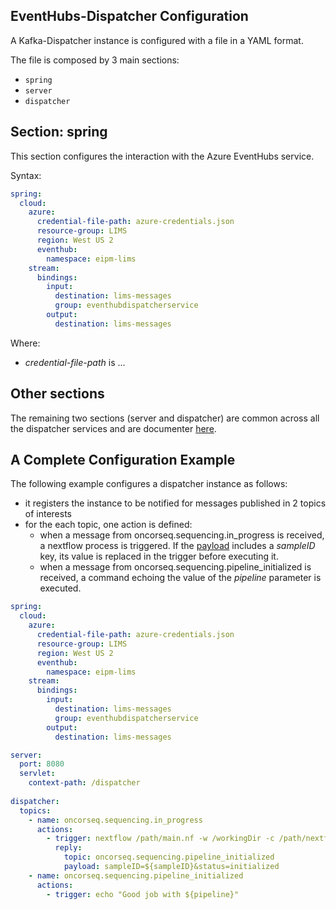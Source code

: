 EventHubs-Dispatcher Configuration
--
A Kafka-Dispatcher instance is configured with a file in a YAML format. 

The file is composed by 3 main sections:

* `spring`
* `server`
* `dispatcher`

## Section: spring
This section configures the interaction with the Azure EventHubs service.

Syntax: 
```yaml
spring:
  cloud:
    azure:
      credential-file-path: azure-credentials.json
      resource-group: LIMS
      region: West US 2
      eventhub:
        namespace: eipm-lims
    stream:
      bindings:
        input:
          destination: lims-messages
          group: eventhubdispatcherservice
        output:
          destination: lims-messages
```
Where:
* _credential-file-path_ is ...

## Other sections
The remaining two sections (server and dispatcher) are common across all the dispatcher services and are documenter [here](../CONFIGURATION.md).

## A Complete Configuration Example
The following example configures a dispatcher instance as follows:

* it registers the instance to be notified for messages published in 2 topics of interests 
* for the each topic, one action is defined:
  * when a message from oncorseq.sequencing.in_progress is received, a nextflow process is triggered. If the [payload](PAYLOAD.md) includes a _sampleID_ key, its value is replaced in the trigger before executing it. 
  * when a message from oncorseq.sequencing.pipeline_initialized is received, a command echoing the value of the _pipeline_ parameter is executed.

```yaml
spring:
  cloud:
    azure:
      credential-file-path: azure-credentials.json
      resource-group: LIMS
      region: West US 2
      eventhub:
        namespace: eipm-lims
    stream:
      bindings:
        input:
          destination: lims-messages
          group: eventhubdispatcherservice
        output:
          destination: lims-messages

server:
  port: 8080
  servlet:
    context-path: /dispatcher
    
dispatcher:
  topics:
    - name: oncorseq.sequencing.in_progress
      actions:
        - trigger: nextflow /path/main.nf -w /workingDir -c /path/nextflow-manuele.config --sampleID ${sampleID} --dispatcherURL http://localhost:8080/dispatcher/ --resourceDir /path    
          reply:
            topic: oncorseq.sequencing.pipeline_initialized
            payload: sampleID=${sampleID}&status=initialized
    - name: oncorseq.sequencing.pipeline_initialized
      actions:
        - trigger: echo "Good job with ${pipeline}"
```